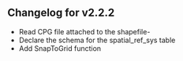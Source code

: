 ## Changelog for v2.2.2
- Read CPG file attached to the shapefile- 
- Declare the schema for the spatial_ref_sys table
- Add SnapToGrid function